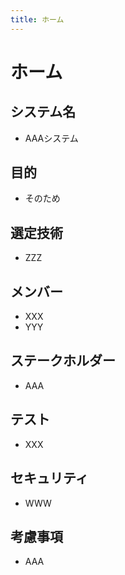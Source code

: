 ```yaml
---
title: ホーム
---
```


# ホーム

## システム名

- AAAシステム

## 目的

- そのため

## 選定技術

- ZZZ

## メンバー

- XXX
- YYY

## ステークホルダー

- AAA

## テスト

- XXX

## セキュリティ

- WWW

## 考慮事項

- AAA